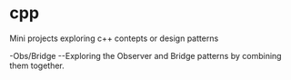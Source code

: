 # cpp
Mini projects exploring c++ contepts or design patterns

-Obs/Bridge
--Exploring the Observer and Bridge patterns by combining them together.
